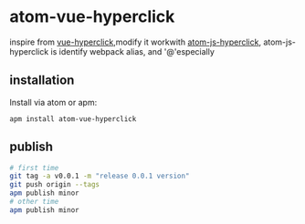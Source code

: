 <!-- not to html -->
# atom-vue-hyperclick
inspire from [vue-hyperclick](https://atom.io/packages/vue-hyperclick),modify it workwith [atom-js-hyperclick](https://atom.io/packages/atom-js-hyperclick),
atom-js-hyperclick is identify webpack alias, and '@'especially

## installation

Install via atom or apm:
```
apm install atom-vue-hyperclick
```

## publish

``` bash
# first time
git tag -a v0.0.1 -m "release 0.0.1 version"
git push origin --tags
apm publish minor
# other time
apm publish minor
```
